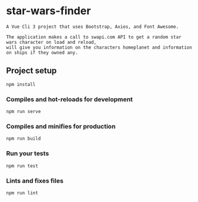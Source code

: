 # star-wars-finder
```
A Vue Cli 3 project that uses Bootstrap, Axios, and Font Awesome.

The application makes a call to swapi.com API to get a random star wars character on load and reload,
will give you information on the characters homeplanet and information on ships if they owned any. 
```

## Project setup
```
npm install
```

### Compiles and hot-reloads for development
```
npm run serve
```

### Compiles and minifies for production
```
npm run build
```

### Run your tests
```
npm run test
```

### Lints and fixes files
```
npm run lint
```
